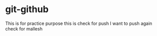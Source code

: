 # git-github
This is for practice purpose 
this is check for push
I want to push again
check for mallesh
